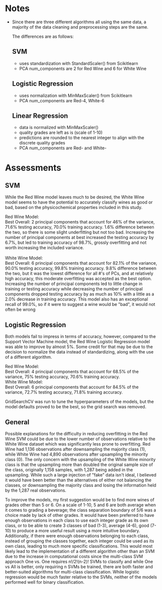 # Notes
- Since there are three different algorithms all using the same data, a majority of the data cleaning and preprocessing steps are the same.

  The differences are as follows:

  ## SVM <br>
  - uses standardization with StandardScaler() from Scikitlearn <br>
  - PCA num_components are 2 for Red Wine and 6 for White Wine

  ## Logistic Regression <br>
  - uses normalization with MinMaxScaler() from Scikitlearn
  - PCA num_components are Red-4, White-6
  
  ## Linear Regression <br>
  - data is normalized with MinMaxScaler() <br>
  - quality grades are left as is (scale of 1-10) <br>
  - predictions are rounded to the nearest integer to align with the discrete quality grades
  - PCA num_components are Red- and White- 


# Assessments
## SVM 
While the Red Wine model leaves much to be desired, the White Wine model seems to have the potential to accurately classify wines as good or bad, based on the physicochemical properties included in this study. <br> 

Red Wine Model: <br>
Best Overall: 2 principal components that account for 46% of the variance, 71.6% testing accuracy, 70.0% training accuracy. 1.6% difference between the two, so there is some slight underfitting but not too bad. Increasing the number of principal components at best increased the testing accuracy by 6.7%, but led to training accuracy of 98.7%, grossly overfitting and not worth increasing the included variance. <br>
<br>
White Wine Model: <br>
Best Overall: 6 principal components that account for 82.1% of the variance, 90.0% testing accuracy, 99.8% training accuracy. 9.8% difference between 
the two, but it was the lowest difference for all #'s of PCs, and at relatively high accuracy, this moderate overfitting was accepted as the best option. Increasing the number of principal components led to little change in training or testing accuracy while decreasing the number of principal components dropped testing accuracy by as much as 10% with a little as a 2.0% decrease in training accuracy. This model also has an exceptional recall of 99.0%, so if it were to suggest a wine would be "bad", it would  not often be wrong <br>

## Logistic Regression
Both models fail to impress in terms of accuracy, however, compared to the Support Vector Machine model, the Red Wine Logistic Regression model was able to improve by almost 5%. Some credit for that may be due to the decision to normalize the data instead of standardizing, along with the use of a different algorithm. <br>

Red Wine Model:<br>
Best Overall: 4 principal components that account for 68.5% of the variance, 75% testing accuracy, 70.6% training accuracy. <br>
White Wine Model:<br>
Best Overall: 6 principal components that account for 84.5% of the variance, 72.7% testing accuracy, 71.8% training accuracy.


GridSearchCV was run to tune the hyperparameters of the models, but the model defaults proved to be the best, so the
grid search was removed.

## General
Possible explanations for the difficulty in reducing overfitting in the Red Wine SVM could be due to the lower number of observations relative to the White Wine dataset which was significantly less prone to overfitting. Red Wine had 1,136 observations after downsampling the majority class (1), while White Wine had 4,890 observations after upsampling the minority class (0). The only concern with the upsampling of the White Wine minority class is that the upsampling more than doubled the original sample size of the class, originally 1,158 samples, with 1,287 being added in the upsampling. While such a large injection of "fake" data isn't ideal, I believed it would have been better than the alternatives of either not balancing the classes, or downsampling the majority class and losing the information held by the 1,287 real observations.<br> 

To improve the models, my first suggestion would be to find more wines of grades other than 5 or 6. On a scale of 1-10, 5 and 6 are both average when it comes to grading a beverage; the class separation boundary of 5/6 was a choice made by lack of other grades. It would have been preferred to have enough observations in each class to use each integer grade as its own class, or to be able to create 3 classes of bad (1-3), average (4-6), good (7-10) to produce a more useful result using a more intuitive boundary. Additionally, if there were enough observations belonging to each class, instead of grouping the classes together, each integer could be used as its own class, leading to much more specific classifications. This would most likely lead to the implementation of a different algorithm other than an SVM due to the increase in computational costs since the multi-class SVM approach One vs. One requires n!/2!(n-2)! SVMs to classify and while One vs All is better, only requiring n SVMs be trained, there are both faster and better-suited algorithms for multi-class classification. While logistic regression would be much faster relative to the SVMs, neither of the models performed well for binary classification.







